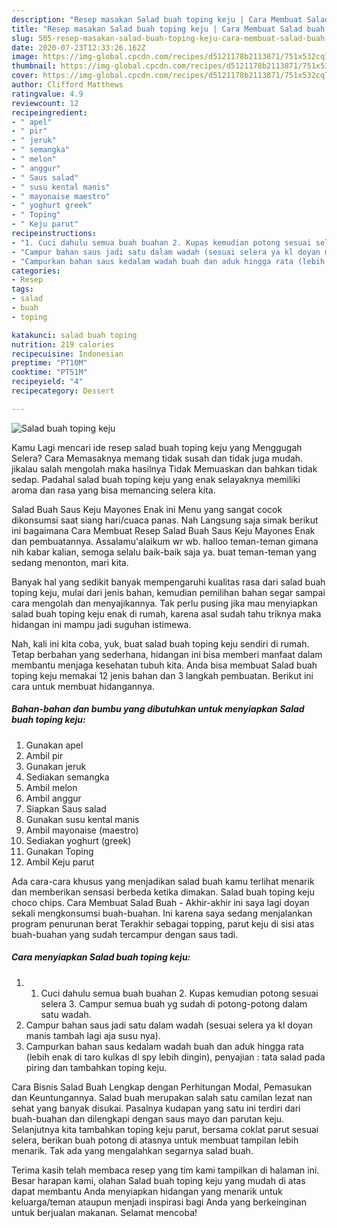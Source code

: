```yaml
---
description: "Resep masakan Salad buah toping keju | Cara Membuat Salad buah toping keju Yang Enak Dan Mudah"
title: "Resep masakan Salad buah toping keju | Cara Membuat Salad buah toping keju Yang Enak Dan Mudah"
slug: 505-resep-masakan-salad-buah-toping-keju-cara-membuat-salad-buah-toping-keju-yang-enak-dan-mudah
date: 2020-07-23T12:33:26.162Z
image: https://img-global.cpcdn.com/recipes/d5121178b2113871/751x532cq70/salad-buah-toping-keju-foto-resep-utama.jpg
thumbnail: https://img-global.cpcdn.com/recipes/d5121178b2113871/751x532cq70/salad-buah-toping-keju-foto-resep-utama.jpg
cover: https://img-global.cpcdn.com/recipes/d5121178b2113871/751x532cq70/salad-buah-toping-keju-foto-resep-utama.jpg
author: Clifford Matthews
ratingvalue: 4.9
reviewcount: 12
recipeingredient:
- " apel"
- " pir"
- " jeruk"
- " semangka"
- " melon"
- " anggur"
- " Saus salad"
- " susu kental manis"
- " mayonaise maestro"
- " yoghurt greek"
- " Toping"
- " Keju parut"
recipeinstructions:
- "1. Cuci dahulu semua buah buahan 2. Kupas kemudian potong sesuai selera 3. Campur semua buah yg sudah di potong-potong dalam satu wadah."
- "Campur bahan saus jadi satu dalam wadah (sesuai selera ya kl doyan manis tambah lagi aja susu nya)."
- "Campurkan bahan saus kedalam wadah buah dan aduk hingga rata (lebih enak di taro kulkas dl spy lebih dingin), penyajian : tata salad pada piring dan tambahkan toping keju."
categories:
- Resep
tags:
- salad
- buah
- toping

katakunci: salad buah toping 
nutrition: 219 calories
recipecuisine: Indonesian
preptime: "PT10M"
cooktime: "PT51M"
recipeyield: "4"
recipecategory: Dessert

---
```



![Salad buah toping keju](https://img-global.cpcdn.com/recipes/d5121178b2113871/751x532cq70/salad-buah-toping-keju-foto-resep-utama.jpg)

Kamu Lagi mencari ide resep salad buah toping keju yang Menggugah Selera? Cara Memasaknya memang tidak susah dan tidak juga mudah. jikalau salah mengolah maka hasilnya Tidak Memuaskan dan bahkan tidak sedap. Padahal salad buah toping keju yang enak selayaknya memiliki aroma dan rasa yang bisa memancing selera kita.

Salad Buah Saus Keju Mayones Enak ini Menu yang sangat cocok dikonsumsi saat siang hari/cuaca panas. Nah Langsung saja simak berikut ini bagaimana Cara Membuat Resep Salad Buah Saus Keju Mayones Enak dan pembuatannya. Assalamu&#39;alaikum wr wb. halloo teman-teman gimana nih kabar kalian, semoga selalu baik-baik saja ya. buat teman-teman yang sedang menonton, mari kita.

Banyak hal yang sedikit banyak mempengaruhi kualitas rasa dari salad buah toping keju, mulai dari jenis bahan, kemudian pemilihan bahan segar sampai cara mengolah dan menyajikannya. Tak perlu pusing jika mau menyiapkan salad buah toping keju enak di rumah, karena asal sudah tahu triknya maka hidangan ini mampu jadi suguhan istimewa.


Nah, kali ini kita coba, yuk, buat salad buah toping keju sendiri di rumah. Tetap berbahan yang sederhana, hidangan ini bisa memberi manfaat dalam membantu menjaga kesehatan tubuh kita. Anda bisa membuat Salad buah toping keju memakai 12 jenis bahan dan 3 langkah pembuatan. Berikut ini cara untuk membuat hidangannya.

<!--inarticleads1-->

##### Bahan-bahan dan bumbu yang dibutuhkan untuk menyiapkan Salad buah toping keju:

1. Gunakan  apel
1. Ambil  pir
1. Gunakan  jeruk
1. Sediakan  semangka
1. Ambil  melon
1. Ambil  anggur
1. Siapkan  Saus salad
1. Gunakan  susu kental manis
1. Ambil  mayonaise (maestro)
1. Sediakan  yoghurt (greek)
1. Gunakan  Toping
1. Ambil  Keju parut


Ada cara-cara khusus yang menjadikan salad buah kamu terlihat menarik dan memberikan sensasi berbeda ketika dimakan. Salad buah toping keju choco chips. Cara Membuat Salad Buah - Akhir-akhir ini saya lagi doyan sekali mengkonsumsi buah-buahan. Ini karena saya sedang menjalankan program penurunan berat Terakhir sebagai topping, parut keju di sisi atas buah-buahan yang sudah tercampur dengan saus tadi. 

<!--inarticleads2-->

##### Cara menyiapkan Salad buah toping keju:

1. 1. Cuci dahulu semua buah buahan 2. Kupas kemudian potong sesuai selera 3. Campur semua buah yg sudah di potong-potong dalam satu wadah.
1. Campur bahan saus jadi satu dalam wadah (sesuai selera ya kl doyan manis tambah lagi aja susu nya).
1. Campurkan bahan saus kedalam wadah buah dan aduk hingga rata (lebih enak di taro kulkas dl spy lebih dingin), penyajian : tata salad pada piring dan tambahkan toping keju.


Cara Bisnis Salad Buah Lengkap dengan Perhitungan Modal, Pemasukan dan Keuntungannya. Salad buah merupakan salah satu camilan lezat nan sehat yang banyak disukai. Pasalnya kudapan yang satu ini terdiri dari buah-buahan dan dilengkapi dengan saus mayo dan parutan keju. Selanjutnya kita tambahkan toping keju parut, bersama coklat parut sesuai selera, berikan buah potong di atasnya untuk membuat tampilan lebih menarik. Tak ada yang mengalahkan segarnya salad buah. 

Terima kasih telah membaca resep yang tim kami tampilkan di halaman ini. Besar harapan kami, olahan Salad buah toping keju yang mudah di atas dapat membantu Anda menyiapkan hidangan yang menarik untuk keluarga/teman ataupun menjadi inspirasi bagi Anda yang berkeinginan untuk berjualan makanan. Selamat mencoba!
